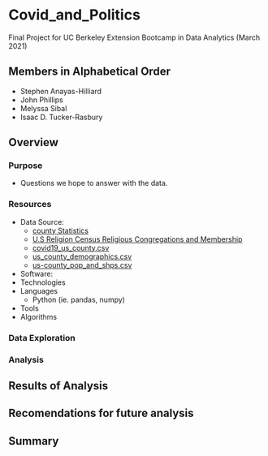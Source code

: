 # Covid_and_Politics
Final Project for UC Berkeley Extension Bootcamp in Data Analytics (March 2021)

## Members in Alphabetical Order
 - Stephen Anayas-Hilliard
 - John Phillips
 - Melyssa Sibal
 - Isaac D. Tucker-Rasbury

## Overview

### Purpose
 - Questions we hope to answer with the data.

### Resources
- Data Source: 
  - [county Statistics](https://github.com/stephenanayashilliard/Covid_and_Politics/blob/main/Data/county_statistics.csv)
  - [U.S Religion Census Religious Congregations and Membership](https://github.com/stephenanayashilliard/Covid_and_Politics/blob/main/Data/U.S.%20Religion%20Census%20Religious%20Congregations%20and%20Membership%20Study%2C%202010%20(County%20File).csv)
  - [covid19_us_county.csv](https://github.com/stephenanayashilliard/Covid_and_Politics/blob/main/Data/covid19_us_county.csv)
  - [us_county_demographics.csv](https://github.com/stephenanayashilliard/Covid_and_Politics/blob/main/Data/us_county_demographics.csv)
  - [us-county_pop_and_shps.csv](https://github.com/stephenanayashilliard/Covid_and_Politics/blob/main/Data/us_county_pop_and_shps.csv)
- Software:
 - Technologies
 - Languages
    - Python (ie. pandas, numpy)
 - Tools
 - Algorithms

### Data Exploration

### Analysis
 
## Results of Analysis

## Recomendations for future analysis

## Summary
